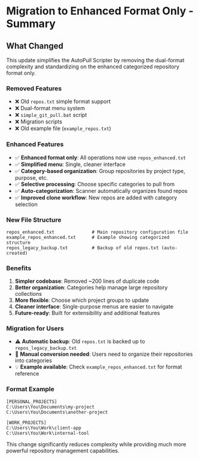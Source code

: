 # Migration to Enhanced Format Only - Summary

## What Changed

This update simplifies the AutoPull Scripter by removing the dual-format complexity and standardizing on the enhanced categorized repository format only.

### Removed Features
- ❌ Old `repos.txt` simple format support
- ❌ Dual-format menu system  
- ❌ `simple_git_pull.bat` script
- ❌ Migration scripts
- ❌ Old example file (`example_repos.txt`)

### Enhanced Features  
- ✅ **Enhanced format only**: All operations now use `repos_enhanced.txt`
- ✅ **Simplified menu**: Single, cleaner interface
- ✅ **Category-based organization**: Group repositories by project type, purpose, etc.
- ✅ **Selective processing**: Choose specific categories to pull from
- ✅ **Auto-categorization**: Scanner automatically organizes found repos
- ✅ **Improved clone workflow**: New repos are added with category selection

### New File Structure
```
repos_enhanced.txt              # Main repository configuration file  
example_repos_enhanced.txt      # Example showing categorized structure
repos_legacy_backup.txt         # Backup of old repos.txt (auto-created)
```

### Benefits
1. **Simpler codebase**: Removed ~200 lines of duplicate code
2. **Better organization**: Categories help manage large repository collections
3. **More flexible**: Choose which project groups to update
4. **Cleaner interface**: Single-purpose menus are easier to navigate
5. **Future-ready**: Built for extensibility and additional features

### Migration for Users
- ⚠️ **Automatic backup**: Old `repos.txt` is backed up to `repos_legacy_backup.txt`
- 📝 **Manual conversion needed**: Users need to organize their repositories into categories
- 💡 **Example available**: Check `example_repos_enhanced.txt` for format reference

### Format Example
```
[PERSONAL_PROJECTS]
C:\Users\You\Documents\my-project
C:\Users\You\Documents\another-project

[WORK_PROJECTS]  
C:\Users\You\Work\client-app
C:\Users\You\Work\internal-tool
```

This change significantly reduces complexity while providing much more powerful repository management capabilities.

